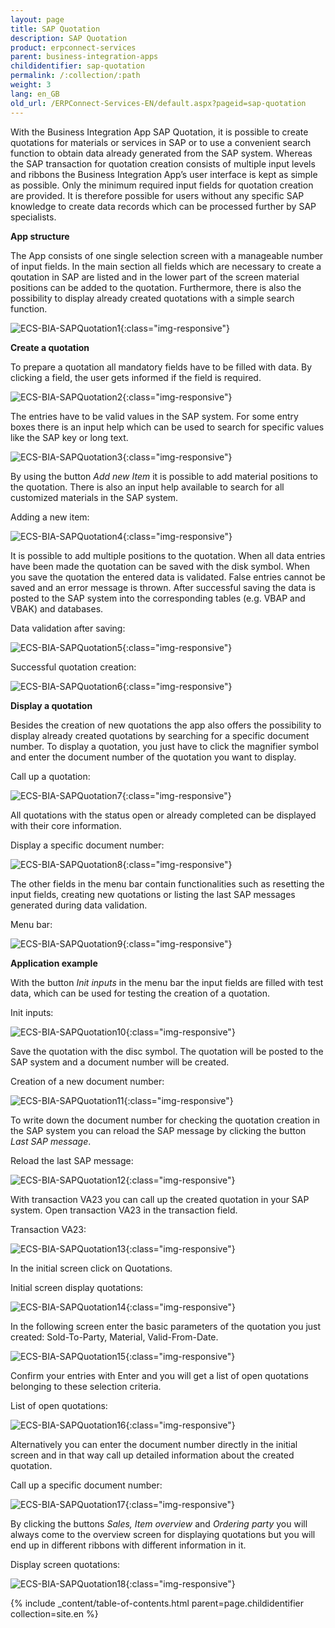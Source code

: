 ```yaml
---
layout: page
title: SAP Quotation
description: SAP Quotation
product: erpconnect-services
parent: business-integration-apps
childidentifier: sap-quotation
permalink: /:collection/:path
weight: 3
lang: en_GB
old_url: /ERPConnect-Services-EN/default.aspx?pageid=sap-quotation
---
```


With the Business Integration App SAP Quotation, it is possible to create quotations for materials or services in SAP or to use a convenient search function to obtain data already generated from the SAP system. Whereas the SAP transaction for quotation creation consists of multiple input levels and ribbons the Business Integration App’s user interface is kept as simple as possible. Only the minimum required input fields for quotation creation are provided. It is therefore possible for users without any specific SAP knowledge to create data records which can be processed further by SAP specialists. 


**App structure**

The App consists of one single selection screen with a manageable number of input fields. In the main section all fields which are necessary to create a qoutation in SAP are listed and in the lower part of the screen material positions can be added to the quotation. Furthermore, there is also the possibility to display already created quotations with a simple search function. 

![ECS-BIA-SAPQuotation1](/img/content/ECS-BIA-SAPQuotation1.png){:class="img-responsive"}

**Create a quotation**

To prepare a quotation all mandatory fields have to be filled with data. By clicking a field, the user gets informed if the field is required. 

![ECS-BIA-SAPQuotation2](/img/content/ECS-BIA-SAPQuotation2.png){:class="img-responsive"}

The entries have to be valid values in the SAP system. For some entry boxes there is an input help which can be used to search for specific values like the SAP key or long text.

![ECS-BIA-SAPQuotation3](/img/content/ECS-BIA-SAPQuotation3.png){:class="img-responsive"}

By using the button *Add new Item* it is possible to add material positions to the quotation. There is also an input help available to search for all customized materials in the SAP system.  

Adding a new item:

![ECS-BIA-SAPQuotation4](/img/content/ECS-BIA-SAPQuotation4.png){:class="img-responsive"}

It is possible to add multiple positions to the quotation. When all data entries have been made the quotation can be saved with the disk symbol. When you save the quotation the entered data is validated. False entries cannot be saved and an error message is thrown. After successful saving the data is posted to the SAP system into the corresponding tables (e.g. VBAP and VBAK) and databases.    

Data validation after saving:

![ECS-BIA-SAPQuotation5](/img/content/ECS-BIA-SAPQuotation5.png){:class="img-responsive"}

Successful quotation creation:

![ECS-BIA-SAPQuotation6](/img/content/ECS-BIA-SAPQuotation6.png){:class="img-responsive"}

**Display a quotation**


Besides the creation of new quotations the app also offers the possibility to display already created quotations by searching for a specific document number. To display a quotation, you just have to click the magnifier symbol and enter the document number of the quotation you want to display.  

Call up a quotation:

![ECS-BIA-SAPQuotation7](/img/content/ECS-BIA-SAPQuotation7.png){:class="img-responsive"}

All quotations with the status open or already completed can be displayed with their core information. 

Display a specific document number:

![ECS-BIA-SAPQuotation8](/img/content/ECS-BIA-SAPQuotation8.png){:class="img-responsive"}

The other fields in the menu bar contain functionalities such as resetting the input fields, creating new quotations or listing the last SAP messages generated during data validation. 

Menu bar:

![ECS-BIA-SAPQuotation9](/img/content/ECS-BIA-SAPQuotation9.png){:class="img-responsive"}

**Application example**


With the button *Init inputs* in the menu bar the input fields are filled with test data, which can be used for testing the creation of a quotation.  

Init inputs:

![ECS-BIA-SAPQuotation10](/img/content/ECS-BIA-SAPQuotation10.png){:class="img-responsive"}

Save the quotation with the disc symbol. The quotation will be posted to the SAP system and a document number will be created. 

Creation of a new document number:

![ECS-BIA-SAPQuotation11](/img/content/ECS-BIA-SAPQuotation11.png){:class="img-responsive"}

To write down the document number for checking the quotation creation in the SAP system you can reload the SAP message by clicking the button *Last SAP message*. 

Reload the last SAP message:

![ECS-BIA-SAPQuotation12](/img/content/ECS-BIA-SAPQuotation12.png){:class="img-responsive"}

With transaction VA23 you can call up the created quotation in your SAP system. Open transaction VA23 in the transaction field.

Transaction VA23:


![ECS-BIA-SAPQuotation13](/img/content/ECS-BIA-SAPQuotation13.png){:class="img-responsive"}

In the initial screen click on Quotations.

Initial screen display quotations:

![ECS-BIA-SAPQuotation14](/img/content/ECS-BIA-SAPQuotation14.png){:class="img-responsive"}

In the following screen enter the basic parameters of the quotation you just created: Sold-To-Party, Material, Valid-From-Date. 

![ECS-BIA-SAPQuotation15](/img/content/ECS-BIA-SAPQuotation15.png){:class="img-responsive"}

Confirm your entries with Enter and you will get a list of open quotations belonging to these selection criteria. 

List of open quotations:

![ECS-BIA-SAPQuotation16](/img/content/ECS-BIA-SAPQuotation16.png){:class="img-responsive"}

Alternatively you can enter the document number directly in the initial screen and in that way call up detailed information about the created quotation. 

Call up a specific document number:

![ECS-BIA-SAPQuotation17](/img/content/ECS-BIA-SAPQuotation17.png){:class="img-responsive"}

By clicking the buttons *Sales, Item overview* and *Ordering party* you will always come to the overview screen for displaying quotations but you will end up in different ribbons with different information in it.

Display screen quotations:

![ECS-BIA-SAPQuotation18](/img/content/ECS-BIA-SAPQuotation18.png){:class="img-responsive"}

{% include _content/table-of-contents.html parent=page.childidentifier collection=site.en %}